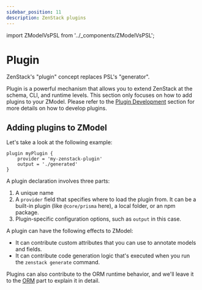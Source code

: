 ```yaml
---
sidebar_position: 11
description: ZenStack plugins
---
```


import ZModelVsPSL from '../_components/ZModelVsPSL';

# Plugin

<ZModelVsPSL>
ZenStack's "plugin" concept replaces PSL's "generator".
</ZModelVsPSL>

Plugin is a powerful mechanism that allows you to extend ZenStack at the schema, CLI, and runtime levels. This section only focuses on how to add plugins to your ZModel. Please refer to the [Plugin Development](../reference/plugin-dev.md) section for more details on how to develop plugins.

## Adding plugins to ZModel

Let's take a look at the following example:

```zmodel
plugin myPlugin {
    provider = 'my-zenstack-plugin'
    output = './generated'
}
```

A plugin declaration involves three parts:

1. A unique name
2. A `provider` field that specifies where to load the plugin from. It can be a built-in plugin (like `@core/prisma` here), a local folder, or an npm package.
3. Plugin-specific configuration options, such as `output` in this case.

A plugin can have the following effects to ZModel:

- It can contribute custom attributes that you can use to annotate models and fields.
- It can contribute code generation logic that's executed when you run the `zenstack generate` command.

Plugins can also contribute to the ORM runtime behavior, and we'll leave it to the [ORM](../orm/plugins/) part to explain it in detail.
